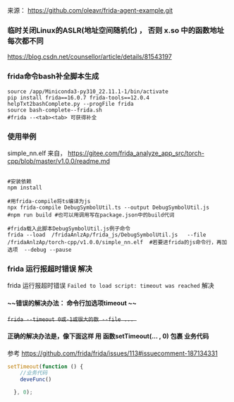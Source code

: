 来源： https://github.com/oleavr/frida-agent-example.git


###  临时关闭Linux的ASLR(地址空间随机化) ， 否则 x.so 中的函数地址 每次都不同

https://blog.csdn.net/counsellor/article/details/81543197


### frida命令bash补全脚本生成
```shell
source /app/Miniconda3-py310_22.11.1-1/bin/activate
pip install frida==16.0.7 frida-tools==12.0.4
helpTxt2bashComplete.py --progFile frida
source bash-complete--frida.sh
#frida --<tab><tab> 可获得补全
```


### 使用举例

simple_nn.elf   来自， https://gitee.com/frida_analyze_app_src/torch-cpp/blob/master/v1.0.0/readme.md


```shell

#安装依赖
npm install

#用frida-compile将ts编译为js
npx frida-compile DebugSymbolUtil.ts --output DebugSymbolUtil.js
#npm run build #也可以用调用写在package.json中的build代词 

#frida载入此脚本DebugSymbolUtil.js例子命令
frida --load  /fridaAnlzAp/frida_js/DebugSymbolUtil.js   --file  /fridaAnlzAp/torch-cpp/v1.0.0/simple_nn.elf  #若要进frida的js命令行，再加选项  --debug --pause

```

###  frida 运行报超时错误 解决

frida 运行报超时错误 ```Failed to load script: timeout was reached``` 解决

####  ~~错误的解决办法： 命令行加选项timeout ~~

~~```frida --timeout 0或-1或很大的数 --file ... ```~~

#### 正确的解决办法是，像下面这样  用 函数setTimeout(... , 0) 包裹 业务代码


参考  https://github.com/frida/frida/issues/113#issuecomment-187134331

```js
setTimeout(function () {
    //业务代码
    deveFunc()

  }, 0);
```
